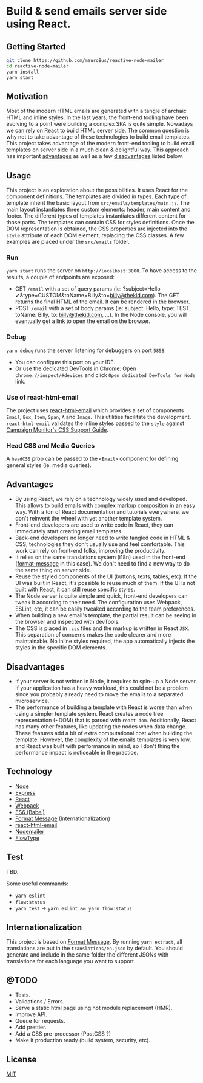# Build & send emails server side using React.

## Getting Started

```bash
git clone https://github.com/mauroBus/reactive-node-mailer
cd reactive-node-mailer
yarn install
yarn start
```

## Motivation

Most of the modern HTML emails are generated with a tangle of archaic HTML and inline styles.
In the last years, the front-end tooling have been evolving to a point were building a complex SPA is quite simple. Nowadays we can rely on React to build HTML server side. The common question is why not to take advantage of these technologies to build email templates.
This project takes advantage of the modern front-end tooling to build email templates on server side in a much clean & delightful way.
This approach has important [advantages](#advantages) as well as a few [disadvantages](#disadvantages) listed below.

## Usage

This project is an exploration about the possibilities. It uses React for the component definitions. The templates are divided in types. Each type of template inherit the basic layout from `src/emails/templates/main.js`. The main layout instantiates three custom elements: header, main content and footer. The different types of templates instantiates different content for those parts.
The templates can contain CSS for styles definitions. Once the DOM representation is obtained, the CSS properties are injected into the `style` attribute of each DOM element, replacing the CSS classes.
A few examples are placed under the `src/emails` folder.

### Run

`yarn start` runs the server on `http://localhost:3000`.
To have access to the results, a couple of endpoints are exposed:
* GET `/email` with a set of query params (ie: ?subject=Hello ✔&type=CUSTOM&toName=Billy&to=billy@thekid.com).
  The GET returns the final HTML of the email. It can be rendered in the browser.
* POST `/email` with a set of body params (ie: subject: Hello, type: TEST, toName: Billy, to: billy@thekid.com, ...).
  In the Node console, you will eventually get a link to open the email on the browser.

### Debug

`yarn debug` runs the server listening for debuggers on port `5858`.
* You can configure this port on your IDE.
* Or use the dedicated DevTools in Chrome: Open `chrome://inspect/#devices` and click `Open dedicated DevTools for Node` link.

### Use of react-html-email
The project uses [react-html-email](https://github.com/chromakode/react-html-email) which provides a set of components `Email`, `Box`, `Item`, `Span`, `A` and `Image`. This utilities facilitate the development. `react-html-email` validates the inline styles passed to the `style` against [Campaign Monitor's CSS Support Guide](https://www.campaignmonitor.com/css/).
### Head CSS and Media Queries
A `headCSS` prop can be passed to the `<Email>` component for defining general styles (ie: media queries).

## Advantages

  * By using React, we rely on a technology widely used and developed. This allows to build emails with complex markup composition in an easy way. With a ton of React documentation and tutorials everywhere, we don't reinvent the wheel with yet another template system.
  * Front-end developers are used to write code in React, they can immediately start creating email templates.
  * Back-end developers no longer need to write tangled code in HTML & CSS, technologies they don't usually use and feel comfortable. This work can rely on front-end folks, improving the productivity.
  * It relies on the same translations system (i18n) used in the front-end ([format-message](https://github.com/format-message/format-message) in this case). We don't need to find a new way to do the same thing on server side.
  * Reuse the styled components of the UI (buttons, texts, tables, etc). If the UI was built in React, it's possible to reuse much of them. If the UI is not built with React, it can still reuse specific styles.
  * The Node server is quite simple and quick, front-end developers can tweak it according to their need. The configuration uses Webpack, ESLint, etc, it can be easily tweaked according to the team preferences.
  * When building a new email's template, the partial result can be seeing in the browser and inspected with devTools.
  * The CSS is placed in `.css` files and the markup is written in React `JSX`. This separation of concerns makes the code clearer and more maintainable. No inline styles required, the app automatically injects the styles in the specific DOM elements.

## Disadvantages

* If your server is not written in Node, it requires to spin-up a Node server. If your application has a heavy workload, this could not be a problem since you probably already need to move the emails to a separated microservice.
* The performance of building a template with React is worse than when using a simpler template system.
React creates a node tree representation (~DOM) that is parsed with `react-dom`. Additionally, React has many other features, like updating the nodes when data change. These features add a bit of extra computational cost when building the template.
However, the complexity of the emails templates is very low, and React was built with performance in mind, so I don't thing the performance impact is noticeable in the practice.

## Technology

  * [Node](https://nodejs.org)
  * [Express](https://expressjs.com)
  * [React](https://reactjs.org)
  * [Webpack](https://webpack.js.org)
  * [ES6 (Babel)](https://babeljs.io)
  * [Format Message](https://github.com/format-message/format-message)  (Internationalization)
  * [react-html-email](https://github.com/chromakode/react-html-email)
  * [Nodemailer](https://nodemailer.com)
  * [FlowType](https://flow.org)

## Test

TBD.

Some useful commands:
  * `yarn eslint`
  * `flow:status`
  * `yarn test` -> `yarn eslint && yarn flow:status`

## Internationalization

This project is based on [Format Message](https://github.com/format-message/format-message).
By running `yarn extract`, all translations are put in the `translations/en.json` by default. You should generate and include in the same folder the different JSONs with translations for each language you want to support.

## @TODO

  * Tests.
  * Validations / Errors.
  * Serve a static html page using hot module replacement (HMR).
  * Improve API.
  * Queue for requests.
  * Add prettier.
  * Add a CSS pre-processor (PostCSS ?)
  * Make it production ready (build system, security, etc).

## License

[MIT](https://github.com/mauroBus/reactive-node-mailer/blob/master/LICENSE.md)
